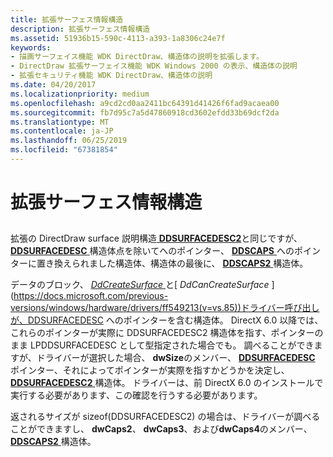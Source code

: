 ```yaml
---
title: 拡張サーフェス情報構造
description: 拡張サーフェス情報構造
ms.assetid: 51936b15-590c-4113-a393-1a8306c24e7f
keywords:
- 描画サーフェイス機能 WDK DirectDraw、構造体の説明を拡張します。
- DirectDraw 拡張サーフェイス機能 WDK Windows 2000 の表示、構造体の説明
- 拡張セキュリティ機能 WDK DirectDraw、構造体の説明
ms.date: 04/20/2017
ms.localizationpriority: medium
ms.openlocfilehash: a9cd2cd0aa2411bc64391d41426f6fad9acaea00
ms.sourcegitcommit: fb7d95c7a5d47860918cd3602efdd33b69dcf2da
ms.translationtype: MT
ms.contentlocale: ja-JP
ms.lasthandoff: 06/25/2019
ms.locfileid: "67381854"
---
```

# <a name="extended-surface-description-structure"></a>拡張サーフェス情報構造


## <span id="ddk_extended_surface_description_structure_gg"></span><span id="DDK_EXTENDED_SURFACE_DESCRIPTION_STRUCTURE_GG"></span>


拡張の DirectDraw surface 説明構造[ **DDSURFACEDESC2**](https://docs.microsoft.com/previous-versions/windows/hardware/drivers/ff550340(v=vs.85))と同じですが、 [ **DDSURFACEDESC** ](https://docs.microsoft.com/previous-versions/windows/hardware/drivers/ff550339(v=vs.85))構造体点を除いてへのポインター、 [ **DDSCAPS** ](https://docs.microsoft.com/previous-versions/windows/hardware/drivers/ff550286(v=vs.85))へのポインターに置き換えられました構造体、構造体の最後に、 [ **DDSCAPS2** ](https://docs.microsoft.com/previous-versions/windows/hardware/drivers/ff550292(v=vs.85))構造体。

データのブロック、 [ *DdCreateSurface* ](https://docs.microsoft.com/previous-versions/windows/hardware/drivers/ff549263(v=vs.85))と[ *DdCanCreateSurface* ](https://docs.microsoft.com/previous-versions/windows/hardware/drivers/ff549213(v=vs.85))ドライバー呼び出しが、DDSURFACEDESC へのポインターを含む構造体。 DirectX 6.0 以降では、これらのポインターが実際に DDSURFACEDESC2 構造体を指す、ポインターのまま LPDDSURFACEDESC として型指定された場合でも。 調べることができますが、ドライバーが選択した場合、 **dwSize**のメンバー、 [ **DDSURFACEDESC** ](https://docs.microsoft.com/previous-versions/windows/hardware/drivers/ff550339(v=vs.85))ポインター、それによってポインターが実際を指すかどうかを決定し、 [ **DDSURFACEDESC2** ](https://docs.microsoft.com/previous-versions/windows/hardware/drivers/ff550340(v=vs.85))構造体。 ドライバーは、前 DirectX 6.0 のインストールで実行する必要があります、この確認を行うする必要があります。

返されるサイズが sizeof(DDSURFACEDESC2) の場合は、ドライバーが調べることができますし、 **dwCaps2**、 **dwCaps3**、および**dwCaps4**のメンバー、 [ **DDSCAPS2** ](https://docs.microsoft.com/previous-versions/windows/hardware/drivers/ff550292(v=vs.85))構造体。

 

 





